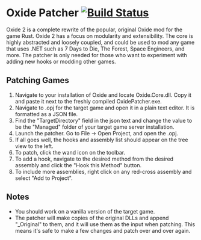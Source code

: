 Oxide Patcher [![Build Status](https://travis-ci.org/OxideMod/Oxide-Patcher.png)](https://travis-ci.org/OxideMod/Oxide-Patcher)
===============

Oxide 2 is a complete rewrite of the popular, original Oxide mod for the game Rust. Oxide 2 has a focus on modularity and extensibility. The core is highly abstracted and loosely coupled, and could be used to mod any game that uses .NET such as 7 Days to Die, The Forest, Space Engineers, and more. The patcher is only needed for those who want to experiment with adding new hooks or modding other games.

Patching Games
--------------

 1. Navigate to your installation of Oxide and locate Oxide.Core.dll. Copy it and paste it next to the freshly compiled OxidePatcher.exe.
 2. Navigate to .opj for the target game and open it in a plain text editor. It is formatted as a JSON file.
 3. Find the "TargetDirectory" field in the json text and change the value to be the "Managed" folder of your target game server installation.
 4. Launch the patcher. Go to File -> Open Project, and open the .opj.
 5. If all goes well, the hooks and assembly list should appear on the tree view to the left.
 6. To patch, click the wand icon on the toolbar.
 7. To add a hook, navigate to the desired method from the desired assembly and click the "Hook this Method" button.
 8. To include more assemblies, right click on any red-cross assembly and select "Add to Project".

Notes
-----

 * You should work on a vanilla version of the target game.
 * The patcher will make copies of the original DLLs and append "_Original" to them, and it will use them as the input when patching. This means it's safe to make a few changes and patch over and over again.

